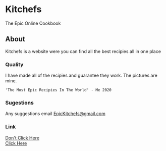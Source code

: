 # Kitchefs
The Epic Online Cookbook
## About
Kitchefs is a website were you can find all the best recipies all in one place
### Quality
I have made all of the recipies and guarantee they work. The pictures are mine.
```
'The Most Epic Recipies In The World' - Me 2020
```
### Sugestions
Any suggestions email EpicKitchefs@gmail.com
### Link
[Don't Click Here](https://kitchefs.github.io/Why.html) 
</br>
[Click Here](https://kitchefs.github.io/index.html)
